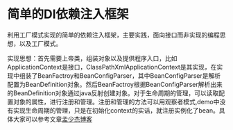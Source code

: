 # 简单的DI依赖注入框架

利用工厂模式实现的简单的依赖注入框架，主要实践，面向接口而非实现的编程思想，以及工厂模式。

实现思想：首先需要上帝类，组装对象以及提供程序入口，比如ApplicationContext是接口，ClassPathXmlApplicationContext是其实现，在实现中组装了BeanFactroy和BeanConfigParser，其中BeanConfigParser是解析配置为BeanDefinition对象。然后BeanFactroy根据BeanConfigParser解析出来的BeanDefinition对象通过java反射创建对象。对于生命周期的管理，可以读取配置对象的属性，进行注册和管理。注册和管理的方法可以用观察者模式,demo中没有实现生命周期的管理，只是在初始化context的实话，就注册实例化了bean。具体大家可以参考文章[孟少杰博客](https://www.bb.bj.cn/article/56)

